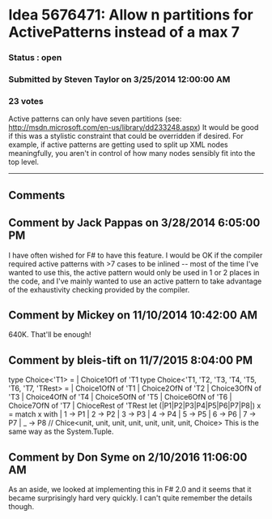 # Idea 5676471: Allow n partitions for ActivePatterns instead of a max 7 #

### Status : open

### Submitted by Steven Taylor on 3/25/2014 12:00:00 AM

### 23 votes

Active patterns can only have seven partitions (see: http://msdn.microsoft.com/en-us/library/dd233248.aspx)
It would be good if this was a stylistic constraint that could be overridden if desired.
For example, if active patterns are getting used to split up XML nodes meaningfully, you aren't in control of how many nodes sensibly fit into the top level.


------------------------
## Comments


## Comment by Jack Pappas on 3/28/2014 6:05:00 PM
I have often wished for F# to have this feature. I would be OK if the compiler required active patterns with >7 cases to be inlined -- most of the time I've wanted to use this, the active pattern would only be used in 1 or 2 places in the code, and I've mainly wanted to use an active pattern to take advantage of the exhaustivity checking provided by the compiler.


## Comment by Mickey on 11/10/2014 10:42:00 AM
640K. That'll be enough!


## Comment by bleis-tift on 11/7/2015 8:04:00 PM
type Choice<'T1> =
| Choice1Of1 of 'T1
type Choice<'T1, 'T2, 'T3, 'T4, 'T5, 'T6, 'T7, 'TRest> =
| Choice1OfN of 'T1
| Choice2OfN of 'T2
| Choice3OfN of 'T3
| Choice4OfN of 'T4
| Choice5OfN of 'T5
| Choice6OfN of 'T6
| Choice7OfN of 'T7
| ChioceRest of 'TRest
let (|P1|P2|P3|P4|P5|P6|P7|P8|) x =
match x with
| 1 -> P1
| 2 -> P2
| 3 -> P3
| 4 -> P4
| 5 -> P5
| 6 -> P6
| 7 -> P7
| _ -> P8
// Chice<unit, unit, unit, unit, unit, unit, unit, Choice<unit>>
This is the same way as the System.Tuple.


## Comment by Don Syme on 2/10/2016 11:06:00 AM
As an aside, we looked at implementing this in F# 2.0 and it seems that it became surprisingly hard very quickly. I can't quite remember the details though.

